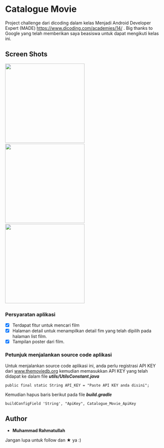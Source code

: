 # Catalogue Movie

Project challenge dari dicoding dalam kelas Menjadi Android Developer Expert (MADE)
https://www.dicoding.com/academies/14/ . Big thanks to Google yang telah memberikan saya beasiswa
untuk dapat mengikuti kelas ini.

## Screen Shots

<img src="https://github.com/muhrahmatullah/Dicoding-Movie-Catalogue/blob/stage-1/screenshots/home.png"
width="256">&nbsp;&nbsp;&nbsp;
<img src="https://github.com/muhrahmatullah/Dicoding-Movie-Catalogue/blob/stage-1/screenshots/search.png"
width="256">&nbsp;&nbsp;&nbsp;
<img src="https://github.com/muhrahmatullah/Dicoding-Movie-Catalogue/blob/stage-1/screenshots/detail.png"
width="256">&nbsp;&nbsp;&nbsp;

### Persyaratan aplikasi

* [x] Terdapat fitur untuk mencari film
* [x] Halaman detail untuk menampilkan detail fim yang telah dipilih pada halaman list film.
* [x] Tampilan poster dari film.

### Petunjuk menjalankan source code aplikasi

Untuk menjalankan source code aplikasi ini, anda perlu registrasi API KEY dari www.themoviedb.org
kemudian memasukkan API KEY yang telah didapat ke dalam file ***utils/UtilsConstant.java***

```
public final static String API_KEY = "Paste API KEY anda disini";
```

Kemudian hapus baris berikut pada file ***build.gradle***

```
buildConfigField 'String', "ApiKey", Catalogue_Movie_ApiKey
```

## Author

* **Muhammad Rahmatullah**

Jangan lupa untuk follow dan ★ ya :)